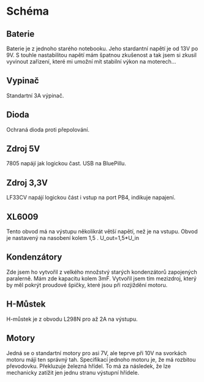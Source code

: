 # Schéma
## Baterie
Baterie je z jednoho starého notebooku. Jeho stardantní napětí je od 13V po 9V. S touhle nastabilitou napětí mám špatnou zkušenost a tak jsem si zkusil vyvinout zařizení, které mi umožní mít stabilní výkon na moterech...
## Vypinač
Standartní 3A výpinač.
## Dioda
Ochraná dioda proti přepolování.
## Zdroj 5V
7805 napájí jak logickou čast. USB na BluePillu.
## Zdroj 3,3V
LF33CV napájí logickou část i vstup na port PB4, indikuje napajení.
## XL6009
Tento obvod má na výstupu několikrát větší napětí, než je na vstupu. Obvod je nastavený na nasobení kolem 1,5 .
U_out=1,5*U_in
## Kondenzátory
Zde jsem ho vytvořil z velkého množstvý starých kondenzátorů zapojených paralerně. Mám zde kapacitu kolem 3mF. Vytvořil jsem tím mezizdroj, který by měl pokrýt proudové špičky, které jsou při rozjiždění motoru.
## H-Můstek
H-můstek je z obvodu L298N pro až 2A na výstupu.
## Motory
Jedná se o standartní motory pro asi 7V, ale teprve při 10V na svorkách motoru máji ten správný tah.
Specifikací jednoho motoru je, že má rozbitou převodovku. Překluzuje železná hřídel. To má za následek, že lze mechanicky zatížit jen jednu stranu výstupní hřídele.